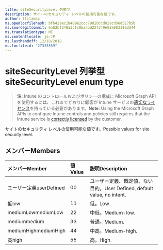 ```yaml
---
title: siteSecurityLevel 列挙型
description: サイトのセキュリティ レベルの使用可能な値です。
author: tfitzmac
ms.openlocfilehash: bfb429ec1b409e2ccc79d2b0cd029cd06d517b5b
ms.sourcegitcommit: 6a82bf240a3cfc0baabd227349e08a08311e3d44
ms.translationtype: MT
ms.contentlocale: ja-JP
ms.lasthandoff: 12/18/2018
ms.locfileid: "27335589"
---
```

# <a name="sitesecuritylevel-enum-type"></a><span data-ttu-id="b62b1-103">siteSecurityLevel 列挙型</span><span class="sxs-lookup"><span data-stu-id="b62b1-103">siteSecurityLevel enum type</span></span>

> <span data-ttu-id="b62b1-104">**注:** Intune のコントロールおよびポリシーの構成に Microsoft Graph API を使用するには、これまでどおりに顧客が Intune サービスの[適切なライセンス](https://go.microsoft.com/fwlink/?linkid=839381)を持っている必要があります。</span><span class="sxs-lookup"><span data-stu-id="b62b1-104">**Note:** Using the Microsoft Graph APIs to configure Intune controls and policies still requires that the Intune service is [correctly licensed](https://go.microsoft.com/fwlink/?linkid=839381) by the customer.</span></span>

<span data-ttu-id="b62b1-105">サイトのセキュリティ レベルの使用可能な値です。</span><span class="sxs-lookup"><span data-stu-id="b62b1-105">Possible values for site security level.</span></span>
## <a name="members"></a><span data-ttu-id="b62b1-106">メンバー</span><span class="sxs-lookup"><span data-stu-id="b62b1-106">Members</span></span>
|<span data-ttu-id="b62b1-107">メンバー</span><span class="sxs-lookup"><span data-stu-id="b62b1-107">Member</span></span>|<span data-ttu-id="b62b1-108">値</span><span class="sxs-lookup"><span data-stu-id="b62b1-108">Value</span></span>|<span data-ttu-id="b62b1-109">説明</span><span class="sxs-lookup"><span data-stu-id="b62b1-109">Description</span></span>|
|:---|:---|:---|
|<span data-ttu-id="b62b1-110">ユーザー定義</span><span class="sxs-lookup"><span data-stu-id="b62b1-110">userDefined</span></span>|<span data-ttu-id="b62b1-111">0</span><span class="sxs-lookup"><span data-stu-id="b62b1-111">0</span></span>|<span data-ttu-id="b62b1-112">ユーザー定義、既定値、ない目的。</span><span class="sxs-lookup"><span data-stu-id="b62b1-112">User Defined, default value, no intent.</span></span>|
|<span data-ttu-id="b62b1-113">低</span><span class="sxs-lookup"><span data-stu-id="b62b1-113">low</span></span>|<span data-ttu-id="b62b1-114">1</span><span class="sxs-lookup"><span data-stu-id="b62b1-114">1</span></span>|<span data-ttu-id="b62b1-115">低。</span><span class="sxs-lookup"><span data-stu-id="b62b1-115">Low.</span></span>|
|<span data-ttu-id="b62b1-116">mediumLow</span><span class="sxs-lookup"><span data-stu-id="b62b1-116">mediumLow</span></span>|<span data-ttu-id="b62b1-117">2</span><span class="sxs-lookup"><span data-stu-id="b62b1-117">2</span></span>|<span data-ttu-id="b62b1-118">中低。</span><span class="sxs-lookup"><span data-stu-id="b62b1-118">Medium-low.</span></span>|
|<span data-ttu-id="b62b1-119">medium</span><span class="sxs-lookup"><span data-stu-id="b62b1-119">medium</span></span>|<span data-ttu-id="b62b1-120">3</span><span class="sxs-lookup"><span data-stu-id="b62b1-120">3</span></span>|<span data-ttu-id="b62b1-121">普通。</span><span class="sxs-lookup"><span data-stu-id="b62b1-121">Medium.</span></span>|
|<span data-ttu-id="b62b1-122">mediumHigh</span><span class="sxs-lookup"><span data-stu-id="b62b1-122">mediumHigh</span></span>|<span data-ttu-id="b62b1-123">4</span><span class="sxs-lookup"><span data-stu-id="b62b1-123">4</span></span>|<span data-ttu-id="b62b1-124">中高。</span><span class="sxs-lookup"><span data-stu-id="b62b1-124">Medium-high.</span></span>|
|<span data-ttu-id="b62b1-125">高</span><span class="sxs-lookup"><span data-stu-id="b62b1-125">high</span></span>|<span data-ttu-id="b62b1-126">5</span><span class="sxs-lookup"><span data-stu-id="b62b1-126">5</span></span>|<span data-ttu-id="b62b1-127">高。</span><span class="sxs-lookup"><span data-stu-id="b62b1-127">High.</span></span>|



